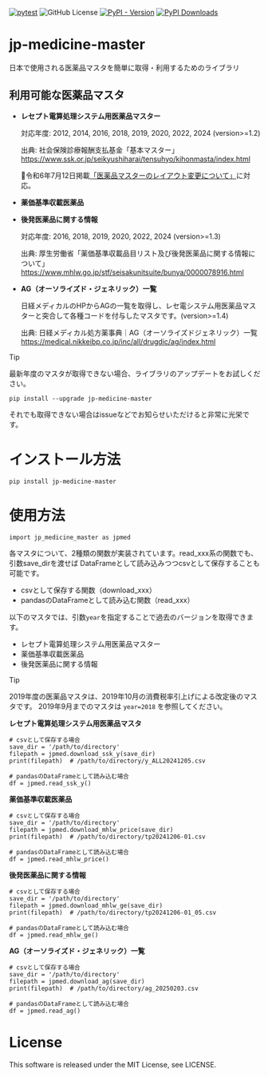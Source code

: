 [![pytest](https://github.com/shiro46mt/jp-medicine-master/actions/workflows/pytest.yml/badge.svg)](https://github.com/shiro46mt/jp-medicine-master/actions/workflows/pytest.yml)
![GitHub License](https://img.shields.io/github/license/shiro46mt/jp-medicine-master)
[![PyPI - Version](https://img.shields.io/pypi/v/jp-medicine-master)](https://pypi.org/project/jp-medicine-master/)
[![PyPI Downloads](https://static.pepy.tech/badge/jp-medicine-master)](https://pepy.tech/projects/jp-medicine-master)

# jp-medicine-master
日本で使用される医薬品マスタを簡単に取得・利用するためのライブラリ

## 利用可能な医薬品マスタ
- **レセプト電算処理システム用医薬品マスター**

    対応年度: 2012, 2014, 2016, 2018, 2019, 2020, 2022, 2024 (version>=1.2)

    出典: 社会保険診療報酬支払基金「基本マスター」
    https://www.ssk.or.jp/seikyushiharai/tensuhyo/kihonmasta/index.html

    🎉令和6年7月12日掲載[「医薬品マスターのレイアウト変更について」](https://www.ssk.or.jp/seikyushiharai/tensuhyo/kihonmasta/r06kaiteijoho.files/r06kaitei_20240712.pdf)に対応。

- **薬価基準収載医薬品**
- **後発医薬品に関する情報**

    対応年度: 2016, 2018, 2019, 2020, 2022, 2024 (version>=1.3)

    出典: 厚生労働省「薬価基準収載品目リスト及び後発医薬品に関する情報について」
    https://www.mhlw.go.jp/stf/seisakunitsuite/bunya/0000078916.html

- **AG（オーソライズド・ジェネリック）一覧**

    日経メディカルのHPからAGの一覧を取得し、レセ電システム用医薬品マスターと突合して各種コードを付与したマスタです。(version>=1.4)

    出典: 日経メディカル処方薬事典｜AG（オーソライズドジェネリック）一覧
    https://medical.nikkeibp.co.jp/inc/all/drugdic/ag/index.html

> [!TIP]
>
> 最新年度のマスタが取得できない場合、ライブラリのアップデートをお試しください。
> ```
> pip install --upgrade jp-medicine-master
> ```
> それでも取得できない場合はissueなどでお知らせいただけると非常に光栄です。

# インストール方法
```
pip install jp-medicine-master
```

# 使用方法
```
import jp_medicine_master as jpmed
```

各マスタについて、2種類の関数が実装されています。read_xxx系の関数でも、引数save_dirを渡せば DataFrameとして読み込みつつcsvとして保存することも可能です。

* csvとして保存する関数（download_xxx）
* pandasのDataFrameとして読み込む関数（read_xxx）

以下のマスタでは、引数`year`を指定することで過去のバージョンを取得できます。
- レセプト電算処理システム用医薬品マスター
- 薬価基準収載医薬品
- 後発医薬品に関する情報

> [!TIP]
>
> 2019年度の医薬品マスタは、2019年10月の消費税率引上げによる改定後のマスタです。
> 2019年9月までのマスタは `year=2018` を参照してください。


**レセプト電算処理システム用医薬品マスタ**

```
# csvとして保存する場合
save_dir = '/path/to/directory'
filepath = jpmed.download_ssk_y(save_dir)
print(filepath)  # /path/to/directory/y_ALL20241205.csv

# pandasのDataFrameとして読み込む場合
df = jpmed.read_ssk_y()
```

**薬価基準収載医薬品**

```
# csvとして保存する場合
save_dir = '/path/to/directory'
filepath = jpmed.download_mhlw_price(save_dir)
print(filepath)  # /path/to/directory/tp20241206-01.csv

# pandasのDataFrameとして読み込む場合
df = jpmed.read_mhlw_price()
```

**後発医薬品に関する情報**

```
# csvとして保存する場合
save_dir = '/path/to/directory'
filepath = jpmed.download_mhlw_ge(save_dir)
print(filepath)  # /path/to/directory/tp20241206-01_05.csv

# pandasのDataFrameとして読み込む場合
df = jpmed.read_mhlw_ge()
```

**AG（オーソライズド・ジェネリック）一覧**

```
# csvとして保存する場合
save_dir = '/path/to/directory'
filepath = jpmed.download_ag(save_dir)
print(filepath)  # /path/to/directory/ag_20250203.csv

# pandasのDataFrameとして読み込む場合
df = jpmed.read_ag()
```

# License
This software is released under the MIT License, see LICENSE.
